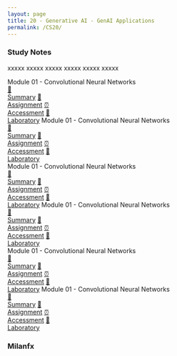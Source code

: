 ```yaml
---
layout: page
title: 20 - Generative AI - GenAI Applications
permalink: /CS20/
---
```


<h3>Study Notes</h3>

xxxxx xxxxx xxxxx xxxxx xxxxx xxxxx

<div>
  <span class="btn spec1"><span class="btn spec2">Module 01 - Convolutional Neural Networks</span>
  <br>
  <a href="/04-MSCS-Courses/CS01/M1/" class="btn icon1">📝<br>Summary</a>
  <a href="/04-MSCS-Courses/CS01/M1/" class="btn icon2">📖<br>Assignment</a>
  <a href="/04-MSCS-Courses/CS01/M1/" class="btn icon3">⏰<br>Accessment</a>
  <a href="/04-MSCS-Courses/CS01/M1/" class="btn icon4">📂<br>Laboratory</a>
  </span>
  <span class="btn spec1"><span class="btn spec2">Module 01 - Convolutional Neural Networks</span>
  <br>
  <a href="/04-MSCS-Courses/CS01/M1/" class="btn icon1">📝<br>Summary</a>
  <a href="/04-MSCS-Courses/CS01/M1/" class="btn icon2">📖<br>Assignment</a>
  <a href="/04-MSCS-Courses/CS01/M1/" class="btn icon3">⏰<br>Accessment</a>
  <a href="/04-MSCS-Courses/CS01/M1/" class="btn icon4">📂<br>Laboratory</a>
  </span>
</div>

<div>
  <span class="btn spec1"><span class="btn spec2">Module 01 - Convolutional Neural Networks</span>
  <br>
  <a href="/04-MSCS-Courses/CS01/M1/" class="btn icon1">📝<br>Summary</a>
  <a href="/04-MSCS-Courses/CS01/M1/" class="btn icon2">📖<br>Assignment</a>
  <a href="/04-MSCS-Courses/CS01/M1/" class="btn icon3">⏰<br>Accessment</a>
  <a href="/04-MSCS-Courses/CS01/M1/" class="btn icon4">📂<br>Laboratory</a>
  </span>
  <span class="btn spec1"><span class="btn spec2">Module 01 - Convolutional Neural Networks</span>
  <br>
  <a href="/04-MSCS-Courses/CS01/M1/" class="btn icon1">📝<br>Summary</a>
  <a href="/04-MSCS-Courses/CS01/M1/" class="btn icon2">📖<br>Assignment</a>
  <a href="/04-MSCS-Courses/CS01/M1/" class="btn icon3">⏰<br>Accessment</a>
  <a href="/04-MSCS-Courses/CS01/M1/" class="btn icon4">📂<br>Laboratory</a>
  </span>
</div>

<div>
  <span class="btn spec1"><span class="btn spec2">Module 01 - Convolutional Neural Networks</span>
  <br>
  <a href="/04-MSCS-Courses/CS01/M1/" class="btn icon1">📝<br>Summary</a>
  <a href="/04-MSCS-Courses/CS01/M1/" class="btn icon2">📖<br>Assignment</a>
  <a href="/04-MSCS-Courses/CS01/M1/" class="btn icon3">⏰<br>Accessment</a>
  <a href="/04-MSCS-Courses/CS01/M1/" class="btn icon4">📂<br>Laboratory</a>
  </span>
  <span class="btn spec1"><span class="btn spec2">Module 01 - Convolutional Neural Networks</span>
  <br>
  <a href="/04-MSCS-Courses/CS01/M1/" class="btn icon1">📝<br>Summary</a>
  <a href="/04-MSCS-Courses/CS01/M1/" class="btn icon2">📖<br>Assignment</a>
  <a href="/04-MSCS-Courses/CS01/M1/" class="btn icon3">⏰<br>Accessment</a>
  <a href="/04-MSCS-Courses/CS01/M1/" class="btn icon4">📂<br>Laboratory</a>
  </span>
</div>

<h3>Milanfx</h3>
